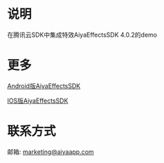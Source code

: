 # 说明
在腾讯云SDK中集成特效AiyaEffectsSDK 4.0.2的demo

# 更多
[Android版AiyaEffectsSDK](https://github.com/aiyaapp/AiyaEffectsAndroid)

[IOS版AiyaEffectsSDK](https://github.com/aiyaapp/AiyaEffectsIOS)


# 联系方式
邮箱: <marketing@aiyaapp.com>
